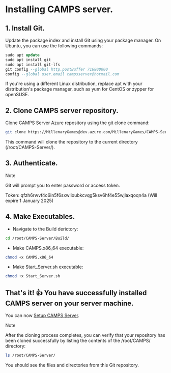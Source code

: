 # Installing CAMPS server.

## 1. Install Git.
Update the package index and install Git using your package manager. On Ubuntu, you can use the following commands:
```sql
sudo apt update
sudo apt install git
sudo apt install git-lfs
git config --global http.postBuffer 716800000
config --global user.email campsserver@hotmail.com
```
If you're using a different Linux distribution, replace apt with your distribution's package manager, such as yum for CentOS or zypper for openSUSE.

## 2. Clone CAMPS server repository.
Clone CAMPS Server Azure repository using the git clone command:
```bash
git clone https://MillenaryGames@dev.azure.com/MillenaryGames/CAMPS-Server/_git/CAMPS-Server
```
This command will clone the repository to the current directory (/root/CAMPS-Server/).

## 3. Authenticate.
> [!NOTE]
> Git will prompt you to enter password or access token.
> 
> Token: qfzh6rwvf4c6in5f6sxwlioubkcvqg5ksv6hf4e55wjlaxqoqn4a (Will expire 1 January 2025)

## 4. Make Executables.
- Navigate to the Build derictory: 
```bash
cd /root/CAMPS-Server/Build/
```
- Make CAMPS.x86_64 executable:
```bash
chmod +x CAMPS.x86_64
```
- Make Start_Server.sh executable:
```bash
chmod +x Start_Server.sh
```

## That's it! :+1: You have successfully installed CAMPS server on your server machine.
You can now [Setup CAMPS Server](https://github.com/MillenaryMan/CAMPS-Server/blob/main/Setup%20Server.md).

> [!NOTE]
> After the cloning process completes, you can verify that your repository has been cloned successfully by listing the contents of the /root/CAMPS/ directory:
```bash
ls /root/CAMPS-Server/
```
You should see the files and directories from this Git repository.

